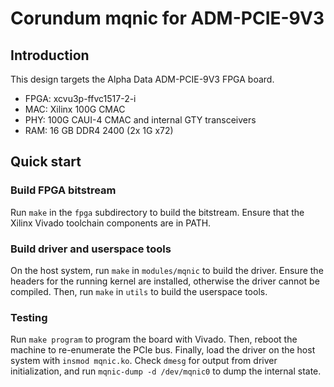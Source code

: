# Corundum mqnic for ADM-PCIE-9V3

## Introduction

This design targets the Alpha Data ADM-PCIE-9V3 FPGA board.

* FPGA: xcvu3p-ffvc1517-2-i
* MAC: Xilinx 100G CMAC
* PHY: 100G CAUI-4 CMAC and internal GTY transceivers
* RAM: 16 GB DDR4 2400 (2x 1G x72)

## Quick start

### Build FPGA bitstream

Run `make` in the `fpga` subdirectory to build the bitstream.  Ensure that the Xilinx Vivado toolchain components are in PATH.

### Build driver and userspace tools

On the host system, run `make` in `modules/mqnic` to build the driver.  Ensure the headers for the running kernel are installed, otherwise the driver cannot be compiled.  Then, run `make` in `utils` to build the userspace tools.

### Testing

Run `make program` to program the board with Vivado.  Then, reboot the machine to re-enumerate the PCIe bus.  Finally, load the driver on the host system with `insmod mqnic.ko`.  Check `dmesg` for output from driver initialization, and run `mqnic-dump -d /dev/mqnic0` to dump the internal state.
